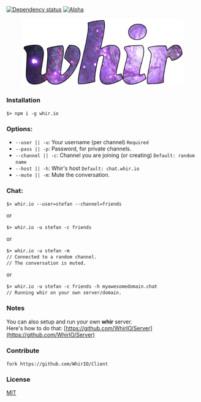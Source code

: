 [![Dependency status](https://gemnasium.com/badges/github.com/WhirIO/Client.svg)](https://gemnasium.com/github.com/WhirIO/Client)
[![Alpha](https://img.shields.io/badge/status-alpha-8456AC.svg)](https://github.com/WhirIO/Client)

<p align="center">
  <a href="http://whir.io"><img src="media/whir.png" alt="whir.io" width="420" /></a>
</p>


### Installation
```
$> npm i -g whir.io
```


### Options:
- `--user || -u`: Your username (per channel) `Required`
- `--pass || -p`: Password, for private channels.
- `--channel || -c`: Channel you are joining (or creating) `Default: random name`
- `--host || -h`: Whir's host `Default: chat.whir.io`
- `--mute || -m`: Mute the conversation.


### Chat:
```
$> whir.io --user=stefan --channel=friends
```

or

```
$> whir.io -u stefan -c friends
```

or

```
$> whir.io -u stefan -m
// Connected to a random channel.
// The conversation is muted.
```

or

```
$> whir.io -u stefan -c friends -h myawesomedomain.chat
// Running whir on your own server/domain.
```


### Notes
You can also setup and run your own **whir** server.<br />
Here's how to do that: [https://github.com/WhirIO/Server](https://github.com/WhirIO/Server)


### Contribute
```
fork https://github.com/WhirIO/Client
```


### License

[MIT](https://github.com/WhirIO/Client/blob/master/LICENSE)

